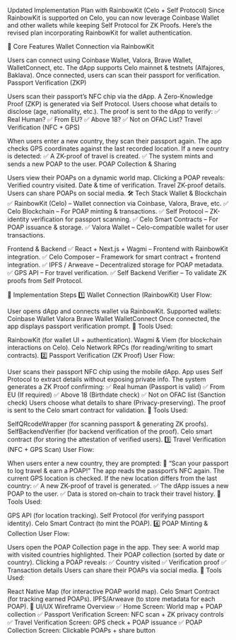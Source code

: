 Updated Implementation Plan with RainbowKit (Celo + Self Protocol)
Since RainbowKit is supported on Celo, you can now leverage Coinbase Wallet and other wallets while keeping Self Protocol for ZK Proofs. Here’s the revised plan incorporating RainbowKit for wallet authentication.

📌 Core Features
Wallet Connection via RainbowKit

Users can connect using Coinbase Wallet, Valora, Brave Wallet, WalletConnect, etc.
The dApp supports Celo mainnet & testnets (Alfajores, Baklava).
Once connected, users can scan their passport for verification.
Passport Verification (ZKP)

Users scan their passport’s NFC chip via the dApp.
A Zero-Knowledge Proof (ZKP) is generated via Self Protocol.
Users choose what details to disclose (age, nationality, etc.).
The proof is sent to the dApp to verify: ✅ Real Human?
✅ From EU?
✅ Above 18?
✅ Not on OFAC List?
Travel Verification (NFC + GPS)

When users enter a new country, they scan their passport again.
The app checks GPS coordinates against the last recorded location.
If a new country is detected:
✅ A ZK-proof of travel is created.
✅ The system mints and sends a new POAP to the user.
POAP Collection & Sharing

Users view their POAPs on a dynamic world map.
Clicking a POAP reveals:
Verified country visited.
Date & time of verification.
Travel ZK-proof details.
Users can share POAPs on social media.
🛠 Tech Stack
Wallet & Blockchain
✅ RainbowKit (Celo) – Wallet connection via Coinbase, Valora, Brave, etc.
✅ Celo Blockchain – For POAP minting & transactions.
✅ Self Protocol – ZK-identity verification for passport scanning.
✅ Celo Smart Contracts – For POAP issuance & storage.
✅ Valora Wallet – Celo-compatible wallet for user transactions.

Frontend & Backend
✅ React + Next.js + Wagmi – Frontend with RainbowKit integration.
✅ Celo Composer – Framework for smart contract + frontend integration.
✅ IPFS / Arweave – Decentralized storage for POAP metadata.
✅ GPS API – For travel verification.
✅ Self Backend Verifier – To validate ZK proofs from Self Protocol.

🔄 Implementation Steps
1️⃣ Wallet Connection (RainbowKit)
User Flow:

User opens dApp and connects wallet via RainbowKit.
Supported wallets:
Coinbase Wallet
Valora
Brave Wallet
WalletConnect
Once connected, the app displays passport verification prompt.
📌 Tools Used:

RainbowKit (for wallet UI + authentication).
Wagmi & Viem (for blockchain interactions on Celo).
Celo Network RPCs (for reading/writing to smart contracts).
2️⃣ Passport Verification (ZK Proof)
User Flow:

User scans their passport NFC chip using the mobile dApp.
App uses Self Protocol to extract details without exposing private info.
The system generates a ZK Proof confirming:
✅ Real human (Passport is valid)
✅ From EU (If required)
✅ Above 18 (Birthdate check)
✅ Not on OFAC list (Sanction check)
Users choose what details to share (Privacy-preserving).
The proof is sent to the Celo smart contract for validation.
📌 Tools Used:

SelfQRcodeWrapper (for scanning passport & generating ZK proofs).
SelfBackendVerifier (for backend verification of the proof).
Celo smart contract (for storing the attestation of verified users).
3️⃣ Travel Verification (NFC + GPS Scan)
User Flow:

When users enter a new country, they are prompted:
🛂 “Scan your passport to log travel & earn a POAP!”
The app reads the passport’s NFC again.
The current GPS location is checked.
If the new location differs from the last country:
✅ A new ZK-proof of travel is generated.
✅ The dApp issues a new POAP to the user.
✅ Data is stored on-chain to track their travel history.
📌 Tools Used:

GPS API (for location tracking).
Self Protocol (for verifying passport identity).
Celo Smart Contract (to mint the POAP).
4️⃣ POAP Minting & Collection
User Flow:

Users open the POAP Collection page in the app.
They see:
A world map with visited countries highlighted.
Their POAP collection (sorted by date or country).
Clicking a POAP reveals:
✅ Country visited
✅ Verification proof
✅ Transaction details
Users can share their POAPs via social media.
📌 Tools Used:

React Native Map (for interactive POAP world map).
Celo Smart Contract (for tracking earned POAPs).
IPFS/Arweave (to store metadata for each POAP).
🎨 UI/UX Wireframe Overview
✅ Home Screen: World map + POAP collection
✅ Passport Verification Screen: NFC scan + ZK privacy controls
✅ Travel Verification Screen: GPS check + POAP issuance
✅ POAP Collection Screen: Clickable POAPs + share button